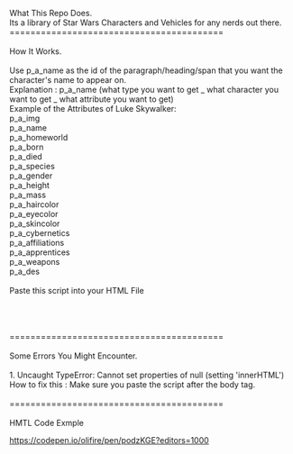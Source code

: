 What This Repo Does.<br>
Its a library of Star Wars Characters and Vehicles for any nerds out there.<br>
=========================================<br>
<br>
How It Works.<br>
<br>
Use p_a_name as the id of the paragraph/heading/span that you want the character's name to appear on. <br>
Explanation : p_a_name (what type you want to get _ what character you want to get _ what attribute you want to get)
<br>
Example of the Attributes of Luke Skywalker:<br>
p_a_img<br>
p_a_name<br>
p_a_homeworld<br>
p_a_born<br>
p_a_died<br>
p_a_species<br>
p_a_gender<br>
p_a_height<br>
p_a_mass<br>
p_a_haircolor<br>
p_a_eyecolor<br>
p_a_skincolor<br>
p_a_cybernetics<br>
p_a_affiliations<br>
p_a_apprentices<br>
p_a_weapons<br>
p_a_des<br>
<br>
Paste this script into your HTML File<br>
<script src = "https://cdn.jsdelivr.net/gh/oli-fire/Star-Wars-Databank@main/characters.js"></script><br>
<script src = "https://cdn.jsdelivr.net/gh/oli-fire/Star-Wars-Databank@main/elements.js"></script><br>
<br>
=========================================<br>
<br>
Some Errors You Might Encounter.<br>
<br>
1. Uncaught TypeError: Cannot set properties of null (setting 'innerHTML')<br>
How to fix this : Make sure you paste the script after the body tag.<br>
<br>
=========================================<br>
<br>
HMTL Code Exmple

https://codepen.io/olifire/pen/podzKGE?editors=1000

